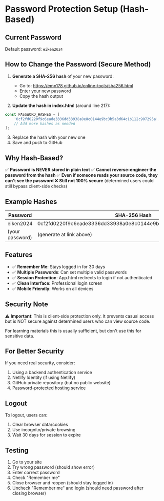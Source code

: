 # Password Protection Setup (Hash-Based)

## Current Password
Default password: `eiken2024`

## How to Change the Password (Secure Method)

1. **Generate a SHA-256 hash** of your new password:
   - Go to: https://emn178.github.io/online-tools/sha256.html
   - Enter your new password
   - Copy the hash output

2. **Update the hash in index.html** (around line 217):
```javascript
const PASSWORD_HASHES = [
    '0cf2fd0220f9c6eade3336dd33938a0e8c0144e9bc3b5a3d64c1b112c907295a',  // Replace this
    // Add more hashes as needed
];
```

3. Replace the hash with your new one
4. Save and push to GitHub

## Why Hash-Based?

✅ **Password is NEVER stored in plain text**
✅ **Cannot reverse-engineer the password from the hash**
✅ **Even if someone reads your source code, they can't see the password**
❌ **Still not 100% secure** (determined users could still bypass client-side checks)

## Example Hashes

| Password | SHA-256 Hash |
|----------|--------------|
| eiken2024 | 0cf2fd0220f9c6eade3336dd33938a0e8c0144e9bc3b5a3d64c1b112c907295a |
| (your password) | (generate at link above) |

## Features

- ✅ **Remember Me**: Stays logged in for 30 days
- ✅ **Multiple Passwords**: Can set multiple valid passwords
- ✅ **Session Protection**: App.html redirects to login if not authenticated
- ✅ **Clean Interface**: Professional login screen
- ✅ **Mobile Friendly**: Works on all devices

## Security Note

⚠️ **Important**: This is client-side protection only. It prevents casual access but is NOT secure against determined users who can view source code. 

For learning materials this is usually sufficient, but don't use this for sensitive data.

## For Better Security

If you need real security, consider:
1. Using a backend authentication service
2. Netlify Identity (if using Netlify)
3. GitHub private repository (but no public website)
4. Password-protected hosting service

## Logout

To logout, users can:
1. Clear browser data/cookies
2. Use incognito/private browsing
3. Wait 30 days for session to expire

## Testing

1. Go to your site
2. Try wrong password (should show error)
3. Enter correct password
4. Check "Remember me" 
5. Close browser and reopen (should stay logged in)
6. Uncheck "Remember me" and login (should need password after closing browser)